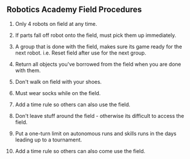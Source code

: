 ## Robotics Academy Field Procedures

1. Only 4 robots on field at any time.

2. If parts fall off robot onto the field, must pick them up immediately.

3. A group that is done with the field, makes sure its game ready for the next robot. i.e. Reset field after use for the next group.

4. Return all objects you've borrowed from the field when you are done with them.

5. Don't walk on field with your shoes.

6. Must wear socks while on the field.

7. Add a time rule so others can also use the field.

8. Don't leave stuff around the field - otherwise its difficult to access the field.

9. Put a one-turn limit on autonomous runs and skills runs in the days leading up to a tournament. 

10. Add a time rule so others can also come use the field. 
